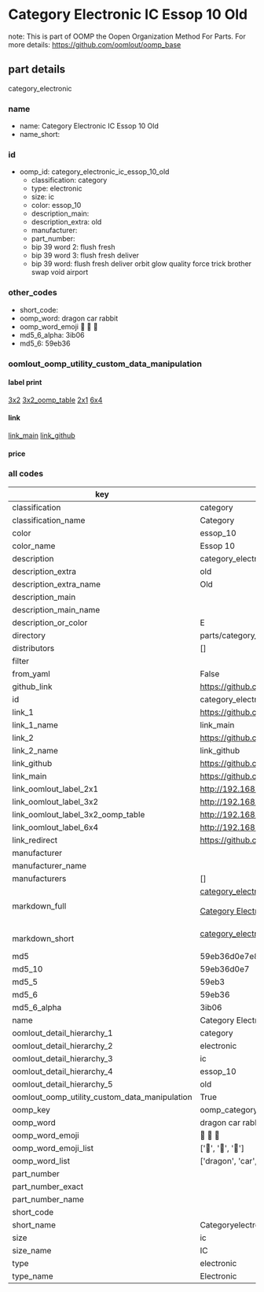 # Category Electronic IC Essop 10 Old  

note: This is part of OOMP the Oopen Organization Method For Parts. For more details: https://github.com/oomlout/oomp_base

##  part details
  



category_electronic



### name
* name: Category Electronic IC Essop 10 Old
* name_short: 
### id
* oomp_id: category_electronic_ic_essop_10_old
  * classification: category
  * type: electronic
  * size: ic
  * color: essop_10
  * description_main: 
  * description_extra: old
  * manufacturer: 
  * part_number: 
  * bip 39 word 2: flush fresh
  * bip 39 word 3: flush fresh deliver
  * bip 39 word: flush fresh deliver orbit glow quality force trick brother swap void airport

### other_codes
* short_code: 
* oomp_word: dragon car rabbit
* oomp_word_emoji :dragon: :car: :rabbit:
* md5_6_alpha: 3ib06
* md5_6: 59eb36






### oomlout_oomp_utility_custom_data_manipulation
#### label print
[3x2](http://192.168.1.245:1112/?label=oomp%203ib06)
[3x2_oomp_table](http://192.168.1.108:1112/?label=oomp%203ib06)
[2x1](http://192.168.1.242:1112/?label=oomp%203ib06)
[6x4](http://192.168.1.55:1112/?label=oomp%203ib06)    

#### link

[link_main](https://github.com/oomlout/oomlout_oomp_version_1_messy/tree/main/parts/category_electronic_ic_essop_10_old) [link_github](https://github.com/oomlout/oomlout_oomp_version_1_messy/tree/main/parts/category_electronic_ic_essop_10_old)                             

#### price







### all codes 
| key | value |  
| --- | --- |  
| classification | category |  
| classification_name | Category |  
| color | essop_10 |  
| color_name | Essop 10 |  
| description | category_electronic |  
| description_extra | old |  
| description_extra_name | Old |  
| description_main |  |  
| description_main_name |  |  
| description_or_color | E  |  
| directory | parts/category_electronic_ic_essop_10_old |  
| distributors | [] |  
| filter |  |  
| from_yaml | False |  
| github_link | https://github.com/oomlout/oomlout_oomp_part_src/tree/main/parts/category_electronic_ic_essop_10_old |  
| id | category_electronic_ic_essop_10_old |  
| link_1 | https://github.com/oomlout/oomlout_oomp_version_1_messy/tree/main/parts/category_electronic_ic_essop_10_old |  
| link_1_name | link_main |  
| link_2 | https://github.com/oomlout/oomlout_oomp_version_1_messy/tree/main/parts/category_electronic_ic_essop_10_old |  
| link_2_name | link_github |  
| link_github | https://github.com/oomlout/oomlout_oomp_version_1_messy/tree/main/parts/category_electronic_ic_essop_10_old |  
| link_main | https://github.com/oomlout/oomlout_oomp_version_1_messy/tree/main/parts/category_electronic_ic_essop_10_old |  
| link_oomlout_label_2x1 | http://192.168.1.242:1112/?label=oomp%203ib06 |  
| link_oomlout_label_3x2 | http://192.168.1.245:1112/?label=oomp%203ib06 |  
| link_oomlout_label_3x2_oomp_table | http://192.168.1.108:1112/?label=oomp%203ib06 |  
| link_oomlout_label_6x4 | http://192.168.1.55:1112/?label=oomp%203ib06 |  
| link_redirect | https://github.com/oomlout/oomlout_oomp_version_1_messy/tree/main/parts/category_electronic_ic_essop_10_old |  
| manufacturer |  |  
| manufacturer_name |  |  
| manufacturers | [] |  
| markdown_full | [category_electronic_ic_essop_10_old](none)<br>[](none)<br>[Category Electronic Ic Essop 10 Old](none)<br><br> |  
| markdown_short | [category_electronic_ic_essop_10_old](none)<br><br> |  
| md5 | 59eb36d0e7e86b62bcb1e9be741732ce |  
| md5_10 | 59eb36d0e7 |  
| md5_5 | 59eb3 |  
| md5_6 | 59eb36 |  
| md5_6_alpha | 3ib06 |  
| name | Category Electronic IC Essop 10 Old |  
| oomlout_detail_hierarchy_1 | category |  
| oomlout_detail_hierarchy_2 | electronic |  
| oomlout_detail_hierarchy_3 | ic |  
| oomlout_detail_hierarchy_4 | essop_10 |  
| oomlout_detail_hierarchy_5 | old |  
| oomlout_oomp_utility_custom_data_manipulation | True |  
| oomp_key | oomp_category_electronic_ic_essop_10_old |  
| oomp_word | dragon car rabbit |  
| oomp_word_emoji | :dragon: :car: :rabbit: |  
| oomp_word_emoji_list | [':dragon:', ':car:', ':rabbit:'] |  
| oomp_word_list | ['dragon', 'car', 'rabbit'] |  
| part_number |  |  
| part_number_exact |  |  
| part_number_name |  |  
| short_code |  |  
| short_name | Categoryelectronic |  
| size | ic |  
| size_name | IC |  
| type | electronic |  
| type_name | Electronic |  
